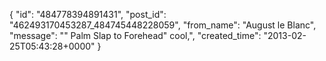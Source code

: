  {
   "id": "484778394891431",
   "post_id": "462493170453287_484745448228059",
   "from_name": "August le Blanc",
   "message": "\" Palm Slap to Forehead\"   cool,",
   "created_time": "2013-02-25T05:43:28+0000"
 }
